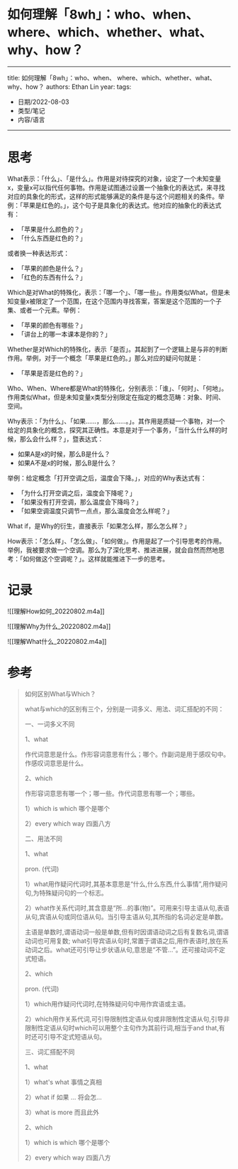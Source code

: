 # 如何理解「8wh」：who、when、 where、which、whether、what、why、how？


---
title: 如何理解「8wh」：who、when、 where、which、whether、what、why、how？
authors: Ethan Lin
year:
tags:
  - 日期/2022-08-03 
  - 类型/笔记 
  - 内容/语言 
---




# 思考



What表示：「什么」、「是什么」。作用是对待探究的对象，设定了一个未知变量x，变量x可以指代任何事物。作用是试图通过设置一个抽象化的表达式，来寻找对应的具象化的形式，这样的形式能够满足的条件是与这个问题相关的条件。举例：「苹果是红色的。」，这个句子是具象化的表达式。他对应的抽象化的表达式有：

- 「苹果是什么颜色的？」
- 「什么东西是红色的？」

或者换一种表达形式：

- 「苹果的颜色是什么？」
- 「红色的东西有什么？」



Which是对What的特殊化，表示：「哪一个」、「哪一些」。作用类似What，但是未知变量x被限定了一个范围，在这个范围内寻找答案，答案是这个范围的一个子集、或者一个元素。举例：

- 「苹果的颜色有哪些？」
- 「讲台上的哪一本课本是你的？」



Whether是对Which的特殊化，表示「是否」。其起到了一个逻辑上是与非的判断作用。举例，对于一个概念「苹果是红色的。」那么对应的疑问句就是：

- 「苹果是否是红色的？」



Who、When、Where都是What的特殊化，分别表示：「谁」、「何时」、「何地」。作用类似What，但是未知变量x类型分别限定在指定的概念范畴：对象、时间、空间。



Why表示：「为什么」、「如果……，那么……。」。其作用是质疑一个事物，对一个给定的具象化的概念，探究其正确性。本意是对于一个事务，「当什么什么样的时候，那么会什么样？」，暨表达式：

- 如果A是x的时候，那么B是什么？
- 如果A不是x的时候，那么B是什么？

举例：给定概念「打开空调之后，温度会下降。」，对应的Why表达式有：

- 「为什么打开空调之后，温度会下降呢？」
- 「如果没有打开空调，那么温度会下降吗？」
- 「如果空调温度只调节一点点，那么温度会怎么样呢？」



What if，是Why的衍生，直接表示「如果怎么样，那么怎么样？」



How表示：「怎么样」、「怎么做」、「如何做」。作用是起了一个引导思考的作用。举例，我被要求做一个空调。那么为了深化思考、推进进展，就会自然而然地思考：「如何做这个空调呢？」。这样就能推进下一步的思考。







# 记录


![[理解How如何_20220802.m4a]]

![[理解Why为什么_20220802.m4a]]

![[理解What什么_20220802.m4a]]



# 参考

> 如何区别What与Which？
>
> what与which的区别有三个，分别是一词多义、用法、词汇搭配的不同：
>
> 一、一词多义不同
>
> 1、what
>
> 作代词意思是什么。作形容词意思有什么；哪个。作副词是用于感叹句中。作感叹词意思是什么。
>
> 2、which
>
> 作形容词意思有哪一个；哪一些。作代词意思有哪一个；哪些。
>
> 1）which is which 哪个是哪个
>
> 2）every which way 四面八方
>
> 二、用法不同
>
> 1、what
>
> pron. (代词)
>
> 1）what用作疑问代词时,其基本意思是“什么,什么东西,什么事情”,用作疑问句,为特殊疑问句的一个标志。
>
> 2）what作关系代词时,其含意是“所…的事(物)”。可用来引导主语从句,表语从句,宾语从句或同位语从句。当引导主语从句,其所指的名词必定是单数。
>
> 主语是单数时,谓语动词一般是单数,但有时因谓语动词之后有复数名词,谓语动词也可用复数; what引导宾语从句时,常置于谓语之后,用作表语时,放在系动词之后。what还可引导让步状语从句,意思是“不管…”。还可接动词不定式短语。
>
> 2、which
>
> pron. (代词)
>
> 1）which用作疑问代词时,在特殊疑问句中用作宾语或主语。
>
> 2）which用作关系代词,可引导限制性定语从句或非限制性定语从句,引导非限制性定语从句时which可以用整个主句作为其前行词,相当于and that,有时还可引导不定式短语从句。
>
> 三、词汇搭配不同
>
> 1、what
>
> 1）what's what 事情之真相
>
> 2）what if 如果 ... 将会怎...
>
> 3）what is more 而且此外
>
> 2、which
>
> 1）which is which 哪个是哪个
>
> 2）every which way 四面八方

